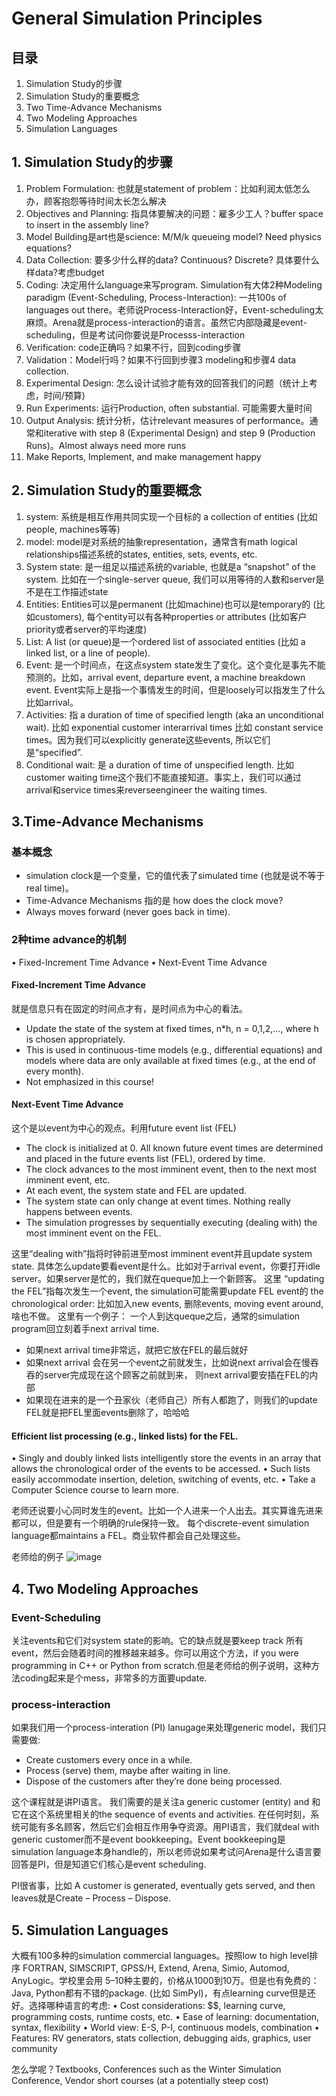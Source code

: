 <h1>General Simulation Principles</h1>

<h2>目录</h2>
<ol>
  <li> Simulation Study的步骤</li>
  <li> Simulation Study的重要概念</li>
  <li> Two Time-Advance Mechanisms</li>
  <li> Two Modeling Approaches</li>
  <li> Simulation Languages</li>
</ol>

<h2>1. Simulation Study的步骤</h2>
<ol>
  <li>Problem Formulation: 也就是statement of problem：比如利润太低怎么办，顾客抱怨等待时间太长怎么解决</li>
  <li>Objectives and Planning: 指具体要解决的问题：雇多少工人？buffer space to insert in the assembly line?</li>
  <li>Model Building是art也是science: M/M/k queueing model? Need physics equations?</li>
  <li>Data Collection: 要多少什么样的data? Continuous? Discrete? 具体要什么样data?考虑budget</li>
  <li>Coding: 决定用什么language来写program. Simulation有大体2种Modeling paradigm (Event-Scheduling, Process-Interaction): 一共100s of languages out there。老师说Process-Interaction好，Event-scheduling太麻烦。Arena就是process-interaction的语言。虽然它内部隐藏是event-scheduling，但是考试问你要说是Processs-interaction</li>
  <li>Verification: code正确吗？如果不行，回到coding步骤</li>
  <li>Validation：Model行吗？如果不行回到步骤3 modeling和步骤4 data collection.</li>
  <li>Experimental Design: 怎么设计试验才能有效的回答我们的问题（统计上考虑，时间/预算)</li>
  <li>Run Experiments: 运行Production, often substantial. 可能需要大量时间</li>
  <li>Output Analysis: 统计分析，估计relevant measures of performance。通常和iterative with step 8 (Experimental Design) and step 9 (Production Runs)。Almost always need more runs</li>
  <li>Make Reports, Implement, and make management happy</li>
</ol>

<h2>2. Simulation Study的重要概念</h2>
<ol>
  <li>system: 系统是相互作用共同实现一个目标的 a collection of entities (比如people, machines等等)</li>
  <li>model: model是对系统的抽象representation，通常含有math logical relationships描述系统的states, entities, sets, events, etc. </li>
  <li>System state: 是一组足以描述系统的variable, 也就是a “snapshot” of the system. 比如在一个single-server queue, 我们可以用等待的人数和server是不是在工作描述state</li>
  <li>Entities: Entities可以是permanent (比如machine)也可以是temporary的 (比如customers), 每个entity可以有各种properties or attributes (比如客户priority或者server的平均速度)</li>
  <li>List: A list (or queue)是一个ordered list of associated entities (比如 a linked list, or a line of people).
  <li>Event: 是一个时间点，在这点system state发生了变化。这个变化是事先不能预测的。比如，arrival event, departure event, a machine breakdown event. Event实际上是指一个事情发生的时间，但是loosely可以指发生了什么比如arrival。
  <li>Activities: 指 a duration of time of specified length (aka an unconditional wait). 比如 exponential customer interarrival times 比如 constant service times。因为我们可以explicitly generate这些events, 所以它们是“specified”.</li>
  <li>Conditional wait: 是 a duration of time of unspecified length. 比如customer waiting time这个我们不能直接知道。事实上，我们可以通过arrival和service times来reverseengineer the waiting times. </li>
</ol>

<h2>3.Time-Advance Mechanisms</h2>
<h3>基本概念</h3>
<ul>
  <li>simulation clock是一个变量，它的值代表了simulated time (也就是说不等于real time)。</li>
  <li>Time-Advance Mechanisms 指的是 how does the clock move?</li>
  <li>Always moves forward (never goes back in time). </li>
</ul>

<h3>2种time advance的机制</h3>
• Fixed-Increment Time Advance
• Next-Event Time Advance

<h4>Fixed-Increment Time Advance</h4>
就是信息只有在固定的时间点才有，是时间点为中心的看法。
<ul>
  <li>Update the state of the system at fixed times, n*h, n = 0,1,2,…, where h is chosen appropriately.</li>
  <li>This is used in continuous-time models (e.g., differential equations) and models where data are only available at fixed times (e.g., at the end of every month).</li>
  <li>Not emphasized in this course!</li>
</ul>

<h4> Next-Event Time Advance </h4>
这个是以event为中心的观点。利用future event list (FEL)
<ul>
  <li>The clock is initialized at 0. All known future event times are determined and placed in the future events list (FEL), ordered by time.</li>
  <li>The clock advances to the most imminent event, then to the next most imminent event, etc.</li>
  <li>At each event, the system state and FEL are updated.</li>
  <li>The system state can only change at event times. Nothing really happens between events.
  <li>The simulation progresses by sequentially executing (dealing with) the most imminent event on the FEL.
</ul>

这里“dealing with”指将时钟前进至most imminent event并且update system state. 具体怎么update要看event是什么。比如对于arrival event，你要打开idle server。如果server是忙的，我们就在queque加上一个新顾客。
这里 “updating the FEL”指每次发生一个event, the simulation可能需要update FEL event的 the chronological order: 比如加入new events, 删除events, moving event around, 啥也不做。
这里有一个例子： 一个人到达queque之后，通常的simulation program回立刻着手next arrival time. 
<ul>
  <li> 如果next arrival time非常远，就把它放在FEL的最后就好 </li>
  <li> 如果next arrival 会在另一个event之前就发生，比如说next arrival会在慢吞吞的server完成现在这个顾客之前就到来， 则next arrival要安插在FEL的内部</li>
  <li> 如果现在进来的是一个丑家伙（老师自己）所有人都跑了，则我们的update FEL就是把FEL里面events删除了，哈哈哈</li>
</ul>

<h4>Efficient list processing (e.g., linked lists) for the FEL.</h4> 
• Singly and doubly linked lists intelligently store the events in an array that allows the chronological order of the events to be accessed.
• Such lists easily accommodate insertion, deletion, switching of events, etc.
• Take a Computer Science course to learn more.

老师还说要小心同时发生的event。比如一个人进来一个人出去。其实算谁先进来都可以，但是要有一个明确的rule保持一致。
每个discrete-event simulation language都maintains a FEL。商业软件都会自己处理这些。

老师给的例子
![image](https://github.com/benqingwang/simulation/assets/158376214/bfc79389-7137-4fb4-9151-7529228f57ff)


<h2>4. Two Modeling Approaches</h2>
<h3>Event-Scheduling</h3>
关注events和它们对system state的影响。它的缺点就是要keep track 所有event，然后会随着时间的推移越来越多。你可以用这个方法，if you were programming in C++ or Python from scratch.但是老师给的例子说明，这种方法coding起来是个mess，非常多的方面要update. 


<h3>process-interaction</h3>
如果我们用一个process-interation (PI) lanugage来处理generic model，我们只需要做: 
<ul>
  <li>Create customers every once in a while.</li>
  <li>Process (serve) them, maybe after waiting in line.</li>
  <li>Dispose of the customers after they’re done being processed.</li>
</ul>
这个课程就是讲PI语言。 我们需要的是关注a generic customer (entity) and 和它在这个系统里相关的the sequence of events and activities. 在任何时刻，系统可能有多名顾客，然后它们会相互作用争夺资源。用PI语言，我们就deal with generic customer而不是event bookkeeping。Event bookkeeping是simulation language本身handle的，所以老师说如果考试问Arena是什么语言要回答是PI，但是知道它们核心是event scheduling.

PI很省事，比如 A customer is generated, eventually gets served, and then leaves就是Create – Process – Dispose.

<h2>5. Simulation Languages</h2>
大概有100多种的simulation commercial languages。按照low to high level排序 FORTRAN, SIMSCRIPT, GPSS/H, Extend, Arena, Simio, Automod, AnyLogic。学校里会用 5–10种主要的，价格从1000到10万。但是也有免费的：Java, Python都有不错的package. (比如 SimPyl)，有点learning curve但是还好。选择哪种语言的考虑: 
• Cost considerations: $$, learning curve, programming costs, runtime costs, etc.
• Ease of learning: documentation, syntax, flexibility
• World view: E-S, P-I, continuous models, combination
• Features: RV generators, stats collection, debugging aids, graphics, user community

怎么学呢？Textbooks, Conferences such as the Winter Simulation Conference, Vendor short courses (at a potentially steep cost)

